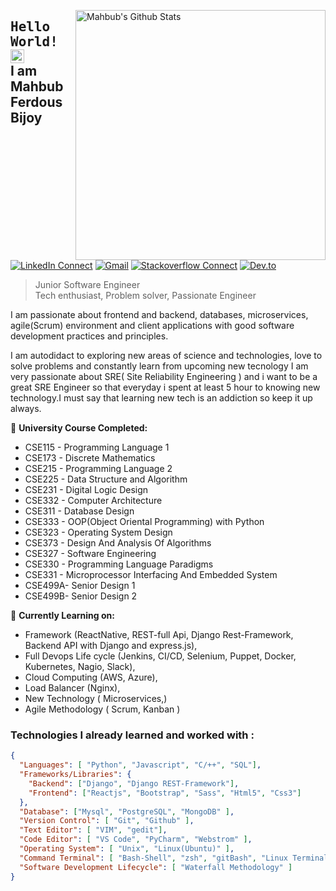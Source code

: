 [<img align="right" width="400" src="https://github-readme-stats.vercel.app/api?username=Mahbub-Ferdous&&show_icons=true&theme=tokyonight&count_private=true" alt="Mahbub's Github Stats"/>](https://github.com/Mahbub-Ferdous)



## <samp>Hello World!</samp> <img src="https://github.com/mupezzuol/mupezzuol/blob/master/assets/earth.gif" width="22px"><br/> I am Mahbub Ferdous Bijoy

[![LinkedIn Connect](https://img.shields.io/badge/%20-Connect-black?color=222244&labelColor=000000&logo=linkedin&logoColor=f5f7fe)](https://www.linkedin.com/in/mahbub-ferdous-a57a62153/)
[![Gmail](https://img.shields.io/badge/%20-Send%20Mail-black?color=222244&labelColor=000000&logo=gmail&logoColor=f5f7fe)](mailto:mahbubferdous14@gmail.com?subject=From%20GitHub&&body=Hi,%20there.%20Found%20you%20on%20GitHub!%20Let's%20talk%20about...)
[![Stackoverflow Connect](https://img.shields.io/badge/%20-Connect-black?color=222244&labelColor=000000&logo=stackoverflow&logoColor=f5f7fe)](https://stackoverflow.com/users/16545822/mahbub-ferdous-bijoy/)
[![Dev.to](https://img.shields.io/badge/%20-Connect-black?color=222244&labelColor=000000&logo=dev.to&logoColor=f5f7fe)](https://dev.to/mahhbubferdous/)

> Junior Software Engineer <br />
> Tech enthusiast, Problem solver, Passionate Engineer

I am passionate about frontend and backend, databases, microservices, agile(Scrum) environment and client applications with good software development practices and principles.

I am autodidact to exploring new areas of science and technologies, love to solve problems and constantly learn from upcoming new tecnology
I am very passionate about SRE( Site Reliability Engineering ) and i want to be a great SRE Engineer so that everyday i spent at least 5 hour to knowing new technology.I must say that learning new tech is an addiction so keep it up always. 




🔭 <b>University Course Completed:</b>

- CSE115 - Programming Language 1
- CSE173 - Discrete Mathematics
- CSE215 - Programming Language 2
- CSE225 - Data Structure and Algorithm
- CSE231 - Digital Logic Design
- CSE332 - Computer Architecture
- CSE311 - Database Design
- CSE333 - OOP(Object Oriental Programming) with Python
- CSE323 - Operating System Design
- CSE373 - Design And Analysis Of Algorithms
- CSE327 - Software Engineering 
- CSE330 - Programming Language Paradigms
- CSE331 - Microprocessor Interfacing And Embedded System
- CSE499A- Senior Design 1
- CSE499B- Senior Design 2 



🔭 <b>Currently Learning on:</b>

- Framework (ReactNative, REST-full Api, Django Rest-Framework, Backend API with Django and express.js), 
- Full Devops Life cycle (Jenkins, CI/CD, Selenium, Puppet, Docker, Kubernetes, Nagio, Slack),
- Cloud Computing (AWS, Azure),
- Load Balancer (Nginx),
- New Technology ( Microservices,)
- Agile Methodology ( Scrum, Kanban ) 




### Technologies I already learned and worked with :

```json
{
  "Languages": [ "Python", "Javascript", "C/++", "SQL"],
  "Frameworks/Libraries": {
    "Backend": ["Django", "Django REST-Framework"],
    "Frontend": ["Reactjs", "Bootstrap", "Sass", "Html5", "Css3"]
  },
  "Database": ["Mysql", "PostgreSQL", "MongoDB" ],
  "Version Control": [ "Git", "Github" ],
  "Text Editor": [ "VIM", "gedit"],
  "Code Editor": [ "VS Code", "PyCharm", "Webstrom" ],
  "Operating System": [ "Unix", "Linux(Ubuntu)" ],
  "Command Terminal": [ "Bash-Shell", "zsh", "gitBash", "Linux Terminal"],
  "Software Development Lifecycle": [ "Waterfall Methodology" ]
}
```
